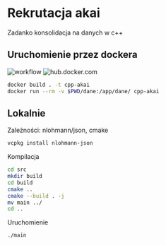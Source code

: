 # Rekrutacja akai

Zadanko konsolidacja na danych w c++

## Uruchomienie przez dockera

![workflow](https://github.com/NiebieskiRekin/zadanie-rekrutacyjne-AKAI/actions/workflows/docker-image.yml/badge.svg)
![hub.docker.com](https://hub.docker.com/r/niebieskirekin/cpp-akai/tags)

```bash
docker build . -t cpp-akai
docker run --rm -v $PWD/dane:/app/dane/ cpp-akai
```

## Lokalnie

Zależności: nlohmann/json, cmake

```bash
vcpkg install nlohmann-json
```

Kompilacja

```bash
cd src
mkdir build
cd build
cmake ..
cmake --build . -j
mv main ../
cd ..
```

Uruchomienie

```bash
./main
```
